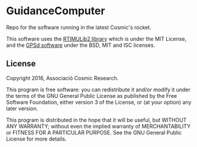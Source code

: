 # GuidanceComputer
Repo for the software running in the latest Cosmic's rocket.

This software uses the [RTIMULib2 library](https://github.com/richardstechnotes/RTIMULib2) which is under the MIT License, and the [GPSd software](http://www.catb.org/gpsd) under the BSD, MIT and ISC licenses.

## License

Copyright 2016, Associació Cosmic Research.

This program is free software: you can redistribute it and/or modify
it under the terms of the GNU General Public License as published by
the Free Software Foundation, either version 3 of the License, or
(at your option) any later version.

This program is distributed in the hope that it will be useful,
but WITHOUT ANY WARRANTY; without even the implied warranty of
MERCHANTABILITY or FITNESS FOR A PARTICULAR PURPOSE.  See the
GNU General Public License for more details.
